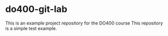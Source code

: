 # do400-git-lab

This is an example project repository for the DO400 course
This repository is a simple test example.
